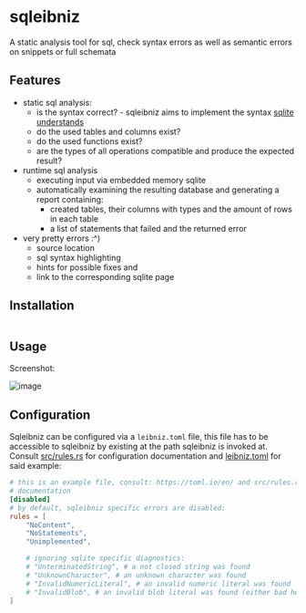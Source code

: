# sqleibniz

A static analysis tool for sql, check syntax errors as well as semantic errors on snippets or full schemata

## Features

- static sql analysis:
  - is the syntax correct? - sqleibniz aims to implement the syntax [sqlite understands](https://www.sqlite.org/lang.html)
  - do the used tables and columns exist?
  - do the used functions exist?
  - are the types of all operations compatible and produce the expected result?
- runtime sql analysis
  - executing input via embedded memory sqlite
  - automatically examining the resulting database and generating a report containing:
    - created tables, their columns with types and the amount of rows in each table
    - a list of statements that failed and the returned error
- very pretty errors :^)
  - source location
  - sql syntax highlighting
  - hints for possible fixes and
  - link to the corresponding sqlite page

## Installation

<!-- TODO: -->

```shell

```

## Usage

Screenshot:

![image](https://github.com/user-attachments/assets/cb752211-1233-46d5-809e-319f2df31754)


## Configuration

Sqleibniz can be configured via a `leibniz.toml` file, this file has to be
accessible to sqleibniz by existing at the path sqleibniz is invoked at.
Consult [src/rules.rs](./src/rules.rs) for configuration documentation and
[leibniz.toml](./leibniz.toml) for said example:

```toml
# this is an example file, consult: https://toml.io/en/ and src/rules.rs for
# documentation
[disabled] 
# by default, sqleibniz specific errors are disabled:
rules = [ 
    "NoContent",
    "NoStatements", 
    "Unimplemented",

    # ignoring sqlite specific diagnostics:
    # "UnterminatedString", # a not closed string was found
    # "UnknownCharacter", # an unknown character was found
    # "InvalidNumericLiteral", # an invalid numeric literal was found
    # "InvalidBlob", # an invalid blob literal was found (either bad hex data or incorrect syntax)
]
```
